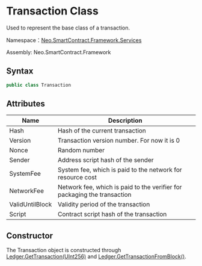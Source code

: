 # Transaction Class

Used to represent the base class of a transaction.

Namespace：[Neo.SmartContract.Framework.Services](../services.md)

Assembly: Neo.SmartContract.Framework

## Syntax

```c#
public class Transaction
```

## Attributes

| Name            | Description                                                  |
| --------------- | ------------------------------------------------------------ |
| Hash            | Hash of the current transaction                              |
| Version         | Transaction version number. For now it is 0                  |
| Nonce           | Random number                                                |
| Sender          | Address script hash of the sender                            |
| SystemFee       | System fee, which is paid to the network for resource cost   |
| NetworkFee      | Network fee, which is paid to the verifier for packaging the transaction |
| ValidUntilBlock | Validity period of the transaction                           |
| Script          | Contract script hash of the transaction                      |

## Constructor

The Transaction object is constructed through [Ledger.GetTransaction(UInt256)](../native/Ledger/GetTransaction.md) and [Ledger.GetTransactionFromBlock()](../native/Ledger/GetTransactionFromBlock.md).

